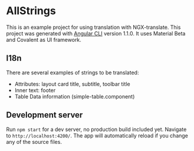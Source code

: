 # AllStrings

This is an example project for using translation with NGX-translate. 
This project was generated with [Angular CLI](https://github.com/angular/angular-cli) version 1.1.0.
It uses Material Beta and Covalent as UI framework.

## I18n

There are several examples of strings to be translated:

- Attributes: layout card title, subtitle, toolbar title
- Inner text: footer
- Table Data information (simple-table.component)

## Development server

Run `npm start` for a dev server, no production build included yet. Navigate to `http://localhost:4200/`. The app will automatically reload if you change any of the source files.

